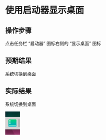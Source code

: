 # 使用启动器显示桌面

## 操作步骤

点击任务栏 “启动器” 图标右侧的 “显示桌面” 图标

## 预期结果

系统切换到桌面

## 实际结果

系统切换到桌面

![使用启动器显示桌面.png](../img/使用启动器显示桌面.png)
